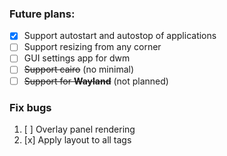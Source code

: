 ### Future plans:
- [x] Support autostart and autostop of applications
- [ ] Support resizing from any corner
- [ ] GUI settings app for dwm
- [ ] ~~Support cairo~~ (no minimal)
- [ ] ~~Support for **Wayland**~~ (not planned)

### Fix bugs
1. [ ] Overlay panel rendering
2. [x] Apply layout to all tags
